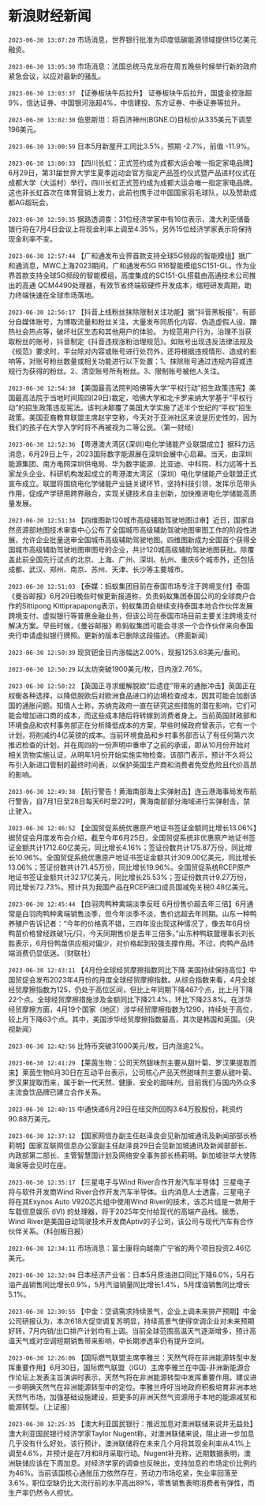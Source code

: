 # 新浪财经新闻
`2023-06-30 13:07:20` 市场消息，世界银行批准为印度低碳能源领域提供15亿美元融资。

`2023-06-30 13:05:30` 市场消息：法国总统马克龙将在周五晚些时候举行新的政府紧急会议，以应对最新的骚乱。

`2023-06-30 13:03:37` 【证券板块午后拉升】 证券板块午后拉升，国盛金控涨超9%，信达证券、中国银河涨超4%，中信建投、东方证券、中泰证券等拉升。

`2023-06-30 13:02:30` 伯恩斯坦：将百济神州(BGNE.O)目标价从335美元下调至196美元。

`2023-06-30 13:00:59` 日本5月新屋开工同比3.5%，预期 -2.7%，前值 -11.9%。

`2023-06-30 13:00:33` 【四川长虹：正式签约成为成都大运会唯一指定家电品牌】6月29日，第31届世界大学生夏季运动会官方指定产品签约仪式暨产品进村仪式在成都大学（大运村）举行，四川长虹正式签约成为成都大运会唯一指定家电品牌。这也非长虹首次在体育营销上发力，此前也携手过中国国家羽毛球队，以及赞助成都AG超玩会。

`2023-06-30 12:59:35` 据路透调查：31位经济学家中有16位表示，澳大利亚储备银行将在7月4日会议上将现金利率上调至4.35%，另外15位经济学家表示将保持现金利率不变。

`2023-06-30 12:57:44` 【广和通发布业界首款支持全球5G频段的智能模组】据广和通消息，MWC上海2023期间，广和通发布5G R16智能模组SC151-GL。作为业界首款支持全球5G频段的智能模组，高度集成的SC151-GL搭载由高通技术公司推出的高通 QCM4490处理器，有效节省终端软硬件开发成本，缩短研发周期，助力终端快速在全球市场落地。

`2023-06-30 12:56:17` 【抖音上线粉丝抹除限制关注功能】据“抖音黑板报”，有部分自媒体账号，为博取流量和粉丝关注，大量发布同质化内容、伪造虚假人设、蹭热社会热点等，破坏社区生态和其他用户的体验。 为规范用户行为，治理不当获取粉丝的账号，抖音制定《抖音违规涨粉治理规范》。如账号出现违反法律法规及《规范》要求时，平台除对内容或账号进行处罚外，还将根据违规情形、造成的影响等，对账号粉丝数量或相关功能进行以下处置：1、抹除账号通过违规内容或违规行为获得的粉丝。2、清空账号所有粉丝。3、限制账号被他人关注。

`2023-06-30 12:54:38` 【美国最高法院判哈佛等大学“平权行动”招生政策违宪】美国最高法院于当地时间周四(29日)裁定，哈佛大学和北卡罗来纳大学基于“平权行动”的招生政策违反宪法。该判决颠覆了美国大学实施了近半个世纪的“平权”招生政策。美国亚裔教育联盟主席赵宇空称，今天对于亚洲社区来说是历史性的，因为我们的孩子在大学入学时将不再被视为二等公民。（第一财经）

`2023-06-30 12:52:36` 【粤港澳大湾区(深圳)电化学储能产业联盟成立】据科力远消息，6月29日上午，2023国际数字能源展在深圳会展中心启幕。当天，由深圳能源集团、南方电网深圳供电局、华为数字能源、比亚迪、中科院、科力远等十五家龙头企业、科研机构发起成立的粤港澳大湾区（深圳）电化学储能产业联盟正式宣布成立。联盟将围绕电化学储能产业链关键环节，坚持科技引领，发挥示范带头作用，促成产学研用跨界融合，实现关键技术自主创新，加快推进电化学储能高质量发展。

`2023-06-30 12:51:34` 【四维图新120城市高级辅助驾驶地图过审】近日，国家自然资源部地图技术审查中心公布了全国城市高级辅助驾驶地图审图工作的阶段性进展，允许企业批量送审全国城市高级辅助驾驶地图。四维图新成为全国首个获得全国城市高级辅助驾驶地图审图号的企业，共计120城高级辅助驾驶地图获批。除覆盖此前全国先行试点的北京、上海、广州、深圳、杭州、重庆6个城市外，还包括成都、武汉、郑州、南京、苏州、天津、长沙等主要城市。

`2023-06-30 12:51:03` 【泰媒：蚂蚁集团目前在泰国市场专注于跨境支付】泰国《曼谷邮报》6月29日晚些时候更新报道称，负责蚂蚁集团泰国公司的全球商户合作的Sittipong Kittiprapapong表示，蚂蚁集团会继续支持泰国本地合作伙伴发展跨境支付、虚拟银行等普惠金融业务，但该公司在泰国市场目前主要关注跨境支付解决方案。早些时候，《曼谷邮报》称蚂蚁集团可能会寻求一个合作伙伴来向泰国央行申请虚拟银行牌照。更新的版本已删除这段描述。（界面新闻）

`2023-06-30 12:50:39` 现货钯金日内涨幅达2.00%，现报1253.63美元/盎司。

`2023-06-30 12:50:29` 以太坊突破1900美元/枚，日内涨2.76%。

`2023-06-30 12:50:22` 【英国正寻求缓解脱欧“后遗症”带来的通胀冲击】英国正在权衡各种选择，以降低脱欧后对欧洲食品进口的边境检查成本，因其可能会加剧该国的通胀问题。知情人士称，苏纳克政府一直在研究这些措施的潜在影响，它们可能会增加进口商的成本，而这些成本随后将转嫁到消费者身上。当前英国财政部和环境食品和农村事务部正在分析降低成本的方案，早些时候政府曾表示，它有一个计划，将削减约4亿英镑的成本。当前环境食品和乡村事务部否认了有任何第六次推迟检查的计划，并在周四的一份声明中重申了之前的承诺，即从10月份开始对相关货物实施认证，从明年1月份开始实施实物检查。该部门表示，预计不久将公布引入新进口管制的最终时间表，以保护英国生产商和消费者免受危险且代价高昂的影响。

`2023-06-30 12:49:38` 【航行警告！黄海南部海上实弹射击】连云港海事局发布航行警告，自7月1日至28日每天6时至22时，黄海南部部分海域进行实弹射击，禁止驶入。

`2023-06-30 12:46:52` 【全国贸促系统优惠原产地证书签证金额同比增长13.06%】据贸促会月度发布会介绍，截至今年6月25日，全国贸促系统非优惠原产地证书签证金额共计1712.60亿美元，同比增长4.16%；签证份数共计175.87万份，同比增长10.96%。全国贸促系统优惠原产地证书签证金额共计309.00亿美元，同比增长13.06%；签证份数共计71.45万份，同比增长19.96%。全国贸促系统RCEP原产地证书签证金额共计32.17亿美元，同比增长25.53%；签证份数共计9.27万份，同比增长72.73%。预计共为我国产品在RCEP进口成员国减免关税0.48亿美元。

`2023-06-30 12:45:44` 【白羽肉鸭种禽端淡季反旺 6月份售价超去年三倍】6月通常是白羽肉鸭种禽端销售淡季，但今年淡季不淡，售价远超去年同期。山东一种鸭养殖户告诉记者：“今年的价格真不错，三四年没出现这种情况了，像去年6月份鸭苗价格曾经跌破1元/只，今天同期售价是去年三倍多。”山东种鸭联盟理事长刘长胜表示，6月份鸭苗供应相对偏少，对价格起到较强支撑作用。不过，肉鸭产品终端消费仍显低迷。（财联社）

`2023-06-30 12:43:11` 【4月份全球经贸摩擦指数同比下降 美国持续保持高位】中国贸促会发布2023年4月份的月度全球经贸摩擦指数。从综合指数来看，4月全球经贸摩擦指数为125，仍处于高位区间，但比上年同期下降467个点，比上月下降22个点。全球经贸摩擦措施涉及金额同比下降21.4%，环比下降23.8%。在涉华经贸摩擦方面，4月19个国家（地区）涉华经贸摩擦指数为1290，持续处于高位，较上月下降63个点。其中，美国涉华经贸摩擦指数最高，其次是韩国和英国。（央视新闻）

`2023-06-30 12:42:56` 比特币突破31000美元/枚，日内涨逾2%。

`2023-06-30 12:41:29` 【莱茵生物：公司天然甜味剂主要从甜叶菊、罗汉果提取而来】莱茵生物6月30日在互动平台表示，公司核心产品天然甜味剂主要从甜叶菊、罗汉果提取而来，属于新一代天然、健康、安全的甜味剂，目前我们与国内外众多主流食饮品牌已建立合作关系。

`2023-06-30 12:40:15` 中通快递6月29日在纽交所回购3.64万股股份，耗资约90.88万美元。

`2023-06-30 12:37:12` 【国家网信办副主任赵泽良会见新加坡通讯及新闻部部长杨莉明】国家互联网信息办公室副主任赵泽良29日会见新加坡通讯及新闻部部长、内政部第二部长、主管智慧国计划及网络安全事务部长杨莉明。新加坡驻华大使陈海泉等会见时在座。

`2023-06-30 12:35:17` 【三星电子与Wind River合作开发汽车半导体】三星电子将与软件开发商Wind River合作开发汽车半导体。业内消息人士透露，三星电子将在其Exynos Auto V920芯片组中使用Wind River的技术，该芯片组是一款用于车载信息娱乐 (IVI) 的处理器，将于2025年交付给现代的高端产品线。据悉，Wind River是美国自动驾驶技术开发商Aptiv的子公司，该公司与现代汽车有合作伙伴关系。（科创板日报）

`2023-06-30 12:34:11` 市场消息：富士康将向越南广宁省的两个项目投资2.46亿美元。

`2023-06-30 12:32:04` 日本经济产业省：日本5月原油进口同比下降6.0%，5月石油产品销售同比增长0.9%，5月汽油销量同比增长1.4%，5月煤油销售同比增长5.1%。

`2023-06-30 12:30:55` 【中金：空调需求持续景气，企业上调未来排产预期】中金公司研报认为，本次618大促空调复苏明显，持续高景气使得空调企业对未来预期好转，7月内销/出口排产计划均有上调。当前全球范围高温天气逐渐增多，预计高温天气或对空调短期销售带来影响，中长期渗透率仍有提升空间。

`2023-06-30 12:26:06` 【国际燃气联盟主席李雅兰：天然气将在非洲能源转型中发挥重要作用】6月30日，国际燃气联盟（IGU）主席李雅兰在中国-非洲新能源合作论坛上发表主旨演讲时表示，天然气将在非洲能源转型中发挥重要作用。建议进一步明确天然气在非洲能源转型中的定位。李雅兰呼吁当地政府积极培育非洲本地天然气市场，加强基础设施建设，把更多的非洲天然气资源用于本地的能源减贫和能源转型。（上证报）

`2023-06-30 12:25:35` 【澳大利亚国民银行：推迟加息对澳洲联储来说并无益处】澳大利亚国民银行经济学家Taylor Nugent称，对澳洲联储来说，阻止进一步加息几乎没有什么好处。该行预计，澳洲联储将在未来几个月将其现金利率从4.1%上调至4.6%，并预计是在7月和8月采取行动。Nugent补充称，近期数据表明，澳洲联储应该在下周加息。对经济学家的调查也反映出，支持加息的市场定价比例约为46%。当前该国核心通胀压力依然存在，劳动力市场吃紧，失业率回落至3.6%，职位空缺仍比大流行前的水平高出89%，零售销售表明消费者有弹性，而生产率仍然令人担忧。

